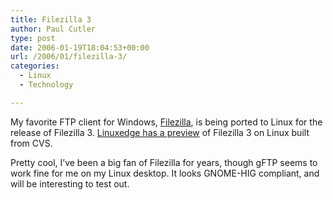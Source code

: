 ```yaml
---
title: Filezilla 3
author: Paul Cutler
type: post
date: 2006-01-19T18:04:53+00:00
url: /2006/01/filezilla-3/
categories:
  - Linux
  - Technology

---
```

My favorite FTP client for Windows, [Filezilla][1], is being ported to Linux for the release of Filezilla 3. [Linuxedge has a preview][2] of Filezilla 3 on Linux built from CVS.

Pretty cool, I&#8217;ve been a big fan of Filezilla for years, though gFTP seems to work fine for me on my Linux desktop. It looks GNOME-HIG compliant, and will be interesting to test out.

 [1]: http://filezilla.sourceforge.net
 [2]: http://www.linuxedge.org/index.php?q=node/40
